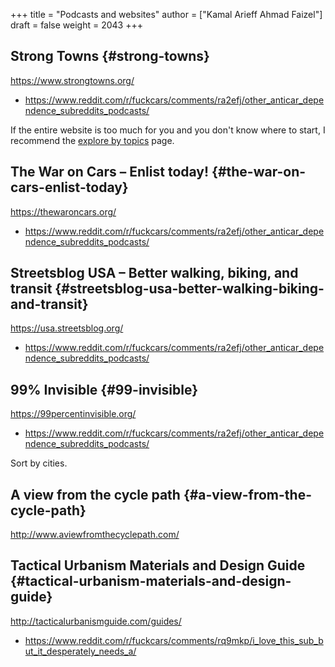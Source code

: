 +++
title = "Podcasts and websites"
author = ["Kamal Arieff Ahmad Faizel"]
draft = false
weight = 2043
+++

## Strong Towns {#strong-towns}

<https://www.strongtowns.org/>

-   <https://www.reddit.com/r/fuckcars/comments/ra2efj/other_anticar_dependence_subreddits_podcasts/>

If the entire website is too much for you and you don't know where to start, I recommend the [explore by topics](https://actionlab.strongtowns.org/hc/en-us/categories/360004221831-Explore-by-Topic) page.


## The War on Cars – Enlist today! {#the-war-on-cars-enlist-today}

<https://thewaroncars.org/>

-   <https://www.reddit.com/r/fuckcars/comments/ra2efj/other_anticar_dependence_subreddits_podcasts/>


## Streetsblog USA – Better walking, biking, and transit {#streetsblog-usa-better-walking-biking-and-transit}

<https://usa.streetsblog.org/>

-   <https://www.reddit.com/r/fuckcars/comments/ra2efj/other_anticar_dependence_subreddits_podcasts/>


## 99% Invisible {#99-invisible}

<https://99percentinvisible.org/>

-   <https://www.reddit.com/r/fuckcars/comments/ra2efj/other_anticar_dependence_subreddits_podcasts/>

Sort by cities.


## A view from the cycle path {#a-view-from-the-cycle-path}

<http://www.aviewfromthecyclepath.com/>


## Tactical Urbanism Materials and Design Guide {#tactical-urbanism-materials-and-design-guide}

<http://tacticalurbanismguide.com/guides/>

-   <https://www.reddit.com/r/fuckcars/comments/rq9mkp/i_love_this_sub_but_it_desperately_needs_a/>
